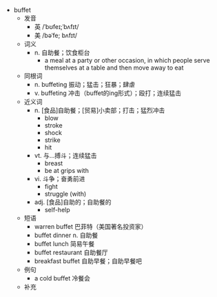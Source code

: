 - buffet
  - 发音
    - 英 /ˈbʊfeɪ;ˈbʌfɪt/
    - 美 /bəˈfe; bʌfɪt/
  - 词义
    - n. 自助餐；饮食柜台
      - a meal at a party or other occasion, in which people serve themselves at a table and then move away to eat
  - 同根词
    - n. buffeting 振动；猛击；狂暴；肆虐
    - v. buffeting 冲击（buffet的ing形式）；殴打；连续猛击
  - 近义词
    - n. [食品]自助餐；[贸易]小卖部；打击；猛烈冲击
      - blow
      - stroke
      - shock
      - strike
      - hit
    - vt. 与…搏斗；连续猛击
      - breast
      - be at grips with
    - vi. 斗争；奋勇前进
      - fight
      - struggle (with)
    - adj. [食品]自助的；自助餐的
      - self-help
  - 短语
    - warren buffet 巴菲特（美国著名投资家）
    - buffet dinner n. 自助餐
    - buffet lunch 简易午餐
    - buffet restaurant 自助餐厅
    - breakfast buffet 自助早餐；自助早餐吧
  - 例句
    - a cold buffet 冷餐会
  - 补充